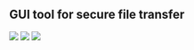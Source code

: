 ## GUI tool for secure file transfer

<p align="left">
<a href="https://github.com/17ms/contego/actions/workflows/ci.yml"><img src="https://img.shields.io/github/actions/workflow/status/17ms/contego/ci.yml?branch=main"></a>
<a href="https://github.com/17ms/contego/tags"><img src="https://img.shields.io/github/v/tag/17ms/contego"></a>
<a href="https://opensource.org/licenses/MIT"><img src="https://img.shields.io/github/license/17ms/contego"></a>
</p>
